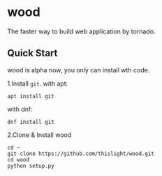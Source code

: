 # wood
The faster way to build web application by tornado.

## Quick Start
wood is alpha now, you only can install wth code.

1.Install `git`.
with apt:
````
apt install git
````
with dnf:
````
dnf install git
````

2.Clone & Install wood
````
cd ~
git clone https://github.com/thislight/wood.git
cd wood
python setup.py
````
